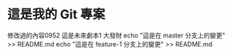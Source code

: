 # 這是我的 Git 專案
修改過的內容0952
這是未來劇本1 大發財
echo "這是在 master 分支上的變更" >> README.md
echo "這是在 feature-1 分支上的變更" >> README.md
